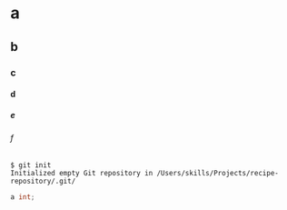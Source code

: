 # a
## b
### c
#### d
##### e
###### f
```
$ git init
Initialized empty Git repository in /Users/skills/Projects/recipe-repository/.git/
```
``` java
a int;
```
